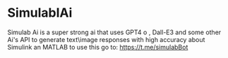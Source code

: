 # SimulabIAi
Simulab Ai is a super strong ai that uses GPT4 o , Dall-E3 and some other Ai's  API to generate text\image responses with high accuracy about Simulink an MATLAB
to use this go to:  https://t.me/simulabBot
